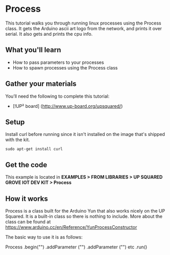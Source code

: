 # Process
This tutorial walks you through running linux processes using the Process class. It gets the Arduino ascii art logo from the network, and prints it over serial.  It also gets and prints the cpu info.

## What you'll learn
* How to pass parameters to your processes 
* How to spawn processes using the Process class

## Gather your materials
You’ll need the following to complete this tutorial:

* [!UP² board] (http://www.up-board.org/upsquared/) 

## Setup
Install curl before running since it isn't installed on the image that's shipped with the kit.

```
sudo apt-get install curl
```

## Get the code
This example is located in **EXAMPLES > FROM LIBRARIES > UP SQUARED GROVE IOT DEV KIT > Process**

## How it works
Process is a class built for the Arduino Yun that also works nicely on the UP Squared.  It is a built-in class so there is nothing to include.  More about the class can be found at https://www.arduino.cc/en/Reference/YunProcessConstructor 

The basic way to use it is as follows:

Process <name>
<name>.begin("<command>")
<name>.addParameter ("<parameter1>")
<name>.addParameter ("<parameter2>")
etc
<name>.run()
  
